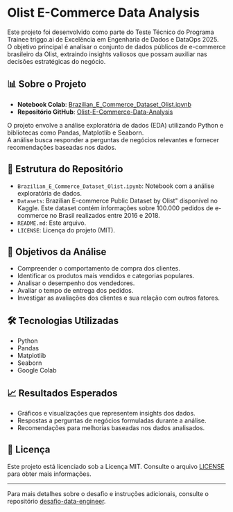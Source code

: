 
# Olist E-Commerce Data Analysis

Este projeto foi desenvolvido como parte do Teste Técnico do Programa Trainee triggo.ai de Excelência em Engenharia de Dados e DataOps 2025.  
O objetivo principal é analisar o conjunto de dados públicos de e-commerce brasileiro da Olist, extraindo insights valiosos que possam auxiliar nas decisões estratégicas do negócio.

## 📊 Sobre o Projeto

- **Notebook Colab**: [Brazilian_E_Commerce_Dataset_Olist.ipynb](https://colab.research.google.com/github/dede0702/Olist-E-Commerce-Data-Analysis/blob/main/Brazilian_E_Commerce_Dataset_Olist.ipynb)
- **Repositório GitHub**: [Olist-E-Commerce-Data-Analysis](https://github.com/dede0702/Olist-E-Commerce-Data-Analysis)

O projeto envolve a análise exploratória de dados (EDA) utilizando Python e bibliotecas como Pandas, Matplotlib e Seaborn.  
A análise busca responder a perguntas de negócios relevantes e fornecer recomendações baseadas nos dados.

## 📁 Estrutura do Repositório

- `Brazilian_E_Commerce_Dataset_Olist.ipynb`: Notebook com a análise exploratória de dados.
- `Datasets`: Brazilian E-commerce Public Dataset by Olist" disponível no Kaggle. Este dataset contém informações sobre 100.000 pedidos de e-commerce no Brasil realizados entre 2016 e 2018.
- `README.md`: Este arquivo.
- `LICENSE`: Licença do projeto (MIT).

## 📌 Objetivos da Análise

- Compreender o comportamento de compra dos clientes.
- Identificar os produtos mais vendidos e categorias populares.
- Analisar o desempenho dos vendedores.
- Avaliar o tempo de entrega dos pedidos.
- Investigar as avaliações dos clientes e sua relação com outros fatores.

## 🛠️ Tecnologias Utilizadas

- Python
- Pandas
- Matplotlib
- Seaborn
- Google Colab

## 📈 Resultados Esperados

- Gráficos e visualizações que representem insights dos dados.
- Respostas a perguntas de negócios formuladas durante a análise.
- Recomendações para melhorias baseadas nos dados analisados.

## 📄 Licença

Este projeto está licenciado sob a Licença MIT. Consulte o arquivo [LICENSE](https://github.com/dede0702/Olist-E-Commerce-Data-Analysis/blob/main/LICENSE) para obter mais informações.

---

Para mais detalhes sobre o desafio e instruções adicionais, consulte o repositório [desafio-data-engineer](https://github.com/dede0702/desafio-data-engineer).
